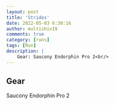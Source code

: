 ```yaml
---
layout: post
title: 'Strides'
date: 2022-05-03 6:30:16
author: multishiv19
comments: true
category: [runs]
tags: [Run]
description: |
    Gear: Saucony Endorphin Pro 2<br/>
---
```


## Gear
Saucony Endorphin Pro 2



<div width='100%' class='strava-embed-placeholder' data-embed-type='activity' data-embed-id='7083090273'></div>
<script src='https://strava-embeds.com/embed.js'></script>
